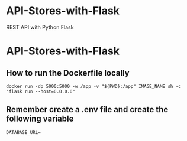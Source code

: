 # API-Stores-with-Flask
REST API with Python Flask
# API-Stores-with-Flask

## How to run the Dockerfile locally
```
docker run -dp 5000:5000 -w /app -v "${PWD}:/app" IMAGE_NAME sh -c "flask run --host=0.0.0.0"
```

## Remember create a .env file and create the following variable
```
DATABASE_URL=
```